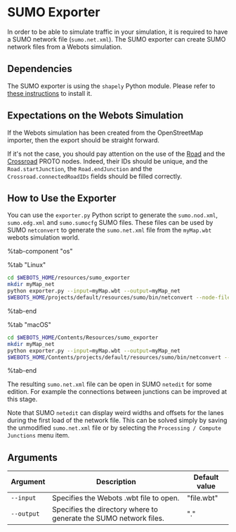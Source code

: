 # SUMO Exporter

In order to be able to simulate traffic in your simulation, it is required to have a SUMO network file (`sumo.net.xml`).
The SUMO exporter can create SUMO network files from a Webots simulation.

## Dependencies

The SUMO exporter is using the `shapely` Python module.
Please refer to [these instructions](openstreetmap-importer.md#dependencies) to install it.

## Expectations on the Webots Simulation

If the Webots simulation has been created from the OpenStreetMap importer, then the export should be straight forward.

If it's not the case, you should pay attention on the use of the [Road](../guide/object-road.md#road-proto) and the [Crossroad](../guide/object-road.md#crossroad) PROTO nodes.
Indeed, their IDs should be unique, and the `Road.startJunction`, the `Road.endJunction` and the `Crossroad.connectedRoadIDs` fields should be filled correctly.

## How to Use the Exporter

You can use the `exporter.py` Python script to generate the `sumo.nod.xml`, `sumo.edg.xml` and `sumo.sumocfg` SUMO files.
These files can be used by SUMO `netconvert` to generate the `sumo.net.xml` file from the `myMap.wbt` webots simulation world.

%tab-component "os"

%tab "Linux"

```sh
cd $WEBOTS_HOME/resources/sumo_exporter
mkdir myMap_net
python exporter.py --input=myMap.wbt --output=myMap_net
$WEBOTS_HOME/projects/default/resources/sumo/bin/netconvert --node-files=myMap_net/sumo.nod.xml --edge-files=myMap_net/sumo.edg.xml --output-file=myMap_net/sumo.net.xml
```

%tab-end

%tab "macOS"

```sh
cd $WEBOTS_HOME/Contents/Resources/sumo_exporter
mkdir myMap_net
python exporter.py --input=myMap.wbt --output=myMap_net
$WEBOTS_HOME/Contents/projects/default/resources/sumo/bin/netconvert --node-files=myMap_net/sumo.nod.xml --edge-files=myMap_net/sumo.edg.xml --output-file=myMap_net/sumo.net.xml
```

%tab-end

The resulting `sumo.net.xml` file can be open in SUMO `netedit` for some edition.
For example the connections between junctions can be improved at this stage.

Note that SUMO `netedit` can display weird widths and offsets for the lanes during the first load of the network file.
This can be solved simply by saving the unmodified `sumo.net.xml` file or by selecting the `Processing / Compute Junctions` menu item.

## Arguments

| Argument   | Description                                                       | Default value |
| ---------- | ----------------------------------------------------------------- | ------------- |
| `--input`  | Specifies the Webots .wbt file to open.                           | "file.wbt"    |
| `--output` | Specifies the directory where to generate the SUMO network files. | "."           |

